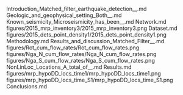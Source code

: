 Introduction_Matched_filter_earthquake_detection__.md
Geologic_and_geophysical_setting_Both__.md
Known_seismicity_Microseismicity_has_been__.md
Network.md
figures/2015_mrp_inventory3/2015_mrp_inventory3.png
Dataset.md
figures/2015_dets_point_density1/2015_dets_point_density1.png
Methodology.md
Results_and_discussion_Matched_Filter__.md
figures/Rot_cum_flow_rates/Rot_cum_flow_rates.png
figures/Nga_N_cum_flow_rates/Nga_N_cum_flow_rates.png
figures/Nga_S_cum_flow_rates/Nga_S_cum_flow_rates.png
NonLinLoc_Locations_A_total_of__.md
Results.md
figures/mrp_hypoDD_locs_time1/mrp_hypoDD_locs_time1.png
figures/mrp_hypoDD_locs_time_S1/mrp_hypoDD_locs_time_S1.png
Conclusions.md